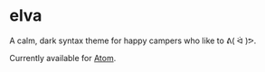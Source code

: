 # elva

A calm, dark syntax theme for happy campers who like to ᕕ( ᐛ )ᕗ.

Currently available for [Atom](https://atom.io).

